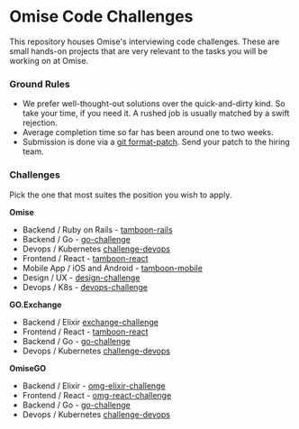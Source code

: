 # Omise Code Challenges

This repository houses Omise's interviewing code challenges. These are small hands-on
projects that are very relevant to the tasks you will be working on at Omise.

### Ground Rules

* We prefer well-thought-out solutions over the quick-and-dirty kind. So take your time,
  if you need it. A rushed job is usually matched by a swift rejection.
* Average completion time so far has been around one to two weeks.
* Submission is done via a [git format-patch](https://git-scm.com/docs/git-format-patch).
  Send your patch to the hiring team.

### Challenges

Pick the one that most suites the position you wish to apply.

**Omise**

* Backend / Ruby on Rails - [tamboon-rails](https://github.com/omise/challenges/tree/challenge-rails)
* Backend / Go - [go-challenge](https://github.com/omise/challenges/tree/challenge-go)
* Devops / Kubernetes [challenge-devops](https://github.com/omise/challenges/tree/challenge-devops)
* Frontend / React - [tamboon-react](https://github.com/omise/challenges/tree/challenge-react)
* Mobile App / iOS and Android - [tamboon-mobile](https://github.com/omise/challenges/tree/challenge-mobile)
* Design / UX - [design-challenge](https://github.com/omise/challenges/blob/challenge-design/design-challenge.pdf)
* Devops / K8s - [devops-challenge](https://github.com/omise/challenges/tree/challenge-devops)

**GO.Exchange**

* Backend / Elixir [exchange-challenge](https://gist.github.com/theesit-omise/26abab54487996d9702535421b459858)
* Frontend / React - [tamboon-react](https://github.com/theesit-omise/challenges/tree/challenge-react)
* Backend / Go - [go-challenge](https://github.com/omise/challenges/tree/challenge-go)
* Devops / Kubernetes [challenge-devops](https://github.com/omise/challenges/tree/challenge-devops)

**OmiseGO**

* Backend / Elixir - [omg-elixir-challenge](https://gist.github.com/T-Dnzt/2b6e8d74167e07783a689ba4fe8ef9ff)
* Frontend / React - [omg-react-challenge](https://gist.github.com/T-Dnzt/71b2fa89ca47c465119bd3d9ed94db29)
* Backend / Go - [go-challenge](https://github.com/omise/challenges/tree/challenge-go)
* Devops / Kubernetes [challenge-devops](https://github.com/omise/challenges/tree/challenge-devops)
